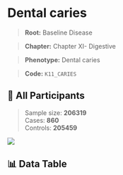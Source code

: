# Dental caries

> **Root:** Baseline Disease  

> **Chapter:** Chapter XI- Digestive  

> **Phenotype:** Dental caries  

> **Code:** `K11_CARIES`

## 🧪 All Participants  
> Sample size: **206319**  
> Cases: **860**  
> Controls: **205459**
<img src="/Sensitive/Figures/ALL/Baseline/K11_CARIES.png"/>

## 📊 Data Table
<CsvTableMRF src="/Sensitive/Data/ALL/Baseline/LG_K11_CARIES.csv"/>

